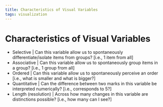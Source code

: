 ```yaml
---
title: Characteristics of Visual Variables
tags: visualization
---
```


# Characteristics of Visual Variables
- Selective | Can this variable allow us to spontaneously differentiate/isolate items from groups? [i.e., 1 item from all]
- Associative | Can this variable allow us to spontaneously group items in a group? [i.e., 1 group from all]
- Ordered | Can this variable allow us to spontaneously perceive an order [i.e., what is smaller and what is bigger?]
- Quantitative | Can the difference between two marks in this variable be interpreted numerically? [i.e., corresponds to 5?]
- Length (resolution) | Across how many changes in this variable are distinctions possible? [i.e., how many can I see?]






































